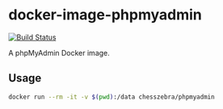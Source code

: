 # docker-image-phpmyadmin

[![Build Status](https://travis-ci.org/chesszebra/docker-image-phpmyadmin.svg?branch=master)](https://travis-ci.org/chesszebra/docker-image-phpmyadmin)

A phpMyAdmin Docker image.

## Usage

```bash
docker run --rm -it -v $(pwd):/data chesszebra/phpmyadmin
```
